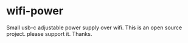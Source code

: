 # wifi-power
Small usb-c adjustable power supply over wifi.
This is an open source project. please support it. Thanks.

